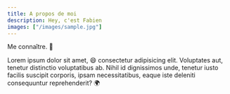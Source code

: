 ```yaml
---
title: A propos de moi
description: Hey, c'est Fabien
images: ["/images/sample.jpg"]
---
```



Me connaître. :wave:

Lorem ipsum dolor sit amet, :smile: consectetur adipisicing elit. Voluptates aut, tenetur distinctio voluptatibus ab. Nihil id dignissimos unde, tenetur iusto facilis suscipit corporis, ipsam necessitatibus, eaque iste deleniti consequuntur reprehenderit? :earth_africa:
